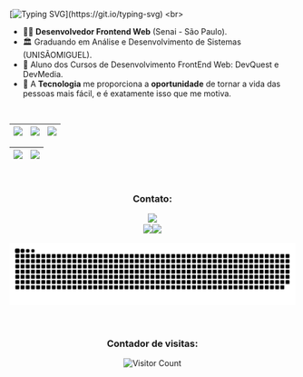 [![Typing SVG](https://readme-typing-svg.demolab.com?font=Fira+Code&size=30&pause=800&center=true&vCenter=true&width=1000&lines=Ol%C3%A1%2C++Bem-vindo(a)+ao+meu+GitHub;Conheça+meus+projetos:;)](https://git.io/typing-svg)
<br>
- 👨‍💻 **Desenvolvedor Frontend Web** (Senai - São Paulo).  
- 🏛  Graduando em Análise e Desenvolvimento de Sistemas (UNISÃOMIGUEL).
- 🧙 Aluno dos Cursos de Desenvolvimento FrontEnd Web: DevQuest e DevMedia.
- 🚀 A **Tecnologia** me proporciona a **oportunidade** de tornar a vida das pessoas mais fácil, e é exatamente isso que me motiva.
<br>
<div align="center">

| ![](http://github-profile-summary-cards.vercel.app/api/cards/stats?username=weybruno&theme=nord_dark) | ![](http://github-profile-summary-cards.vercel.app/api/cards/repos-per-language?username=weybruno&hide=Html&theme=nord_dark) | ![](http://github-profile-summary-cards.vercel.app/api/cards/most-commit-language?username=weybruno&theme=nord_dark) |
| :-: | :-: | :-: |

| ![](http://github-profile-summary-cards.vercel.app/api/cards/profile-details?username=weybruno&theme=nord_dark) | ![](https://github-readme-streak-stats.herokuapp.com/?user=weybruno&hide_border=true&date_format=M%20j%5B%2C%20Y%5D&background=2D3742&stroke=2D3742&ring=6bbbca&fire=6bbbca&currStreakNum=fff&sideNums=6bbbca&currStreakLabel=6bbbca&sideLabels=fff&dates=fff) |
| :-: | :-: |

<div><br>

</div>
<h3>Contato:</h3>

<a href="https://www.linkedin.com/in/weydsonbruno/" target="_blank"><img src="https://img.shields.io/badge/-LinkedIn-%230077B5?style=for-the-badge&logo=linkedin&logoColor=white" target="_blank"></a><br><a href = "mailto:weydson.brunos@gmail.com"><img src="https://img.shields.io/badge/-Gmail-%23333?style=for-the-badge&logo=gmail&logoColor=white" target="_blank"></a><a href="https://www.instagram.com/wbrunotech/" target="_blank"><img src="https://img.shields.io/badge/-Instagram-%23E4405F?style=for-the-badge&logo=instagram&logoColor=white" target="_blank"></a>
  
![Snake animation](https://github.com/weybruno/weybruno/blob/output/github-contribution-grid-snake.svg)
</div><br>

<div align="center">
<h3>Contador de visitas:</h3>
  
  ![Visitor Count](https://profile-counter.glitch.me/weybruno/count.svg)
  </div>
  </div>
